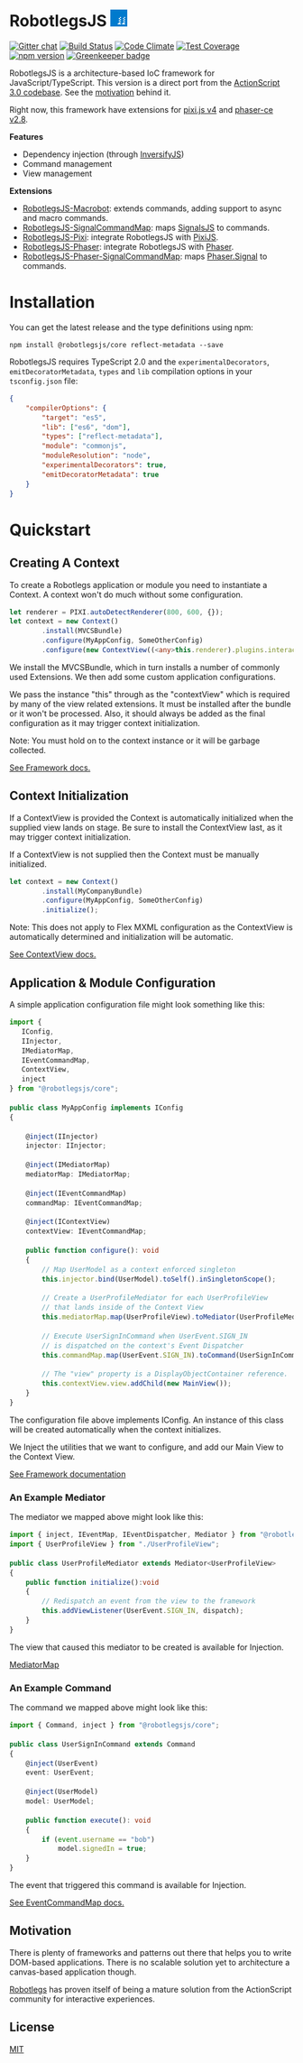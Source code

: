 RobotlegsJS <img src="media/robotlegs.png?raw=true" width="30" height="30" />
===

[![Gitter chat](https://badges.gitter.im/RobotlegsJS/RobotlegsJS.svg)](https://gitter.im/RobotlegsJS/RobotlegsJS)
[![Build Status](https://secure.travis-ci.org/RobotlegsJS/RobotlegsJS.svg?branch=master)](https://travis-ci.org/RobotlegsJS/RobotlegsJS)
[![Code Climate](https://codeclimate.com/github/RobotlegsJS/RobotlegsJS/badges/gpa.svg)](https://codeclimate.com/github/RobotlegsJS/RobotlegsJS)
[![Test Coverage](https://codeclimate.com/github/RobotlegsJS/RobotlegsJS/badges/coverage.svg)](https://codeclimate.com/github/RobotlegsJS/RobotlegsJS/coverage)
[![npm version](https://badge.fury.io/js/%40robotlegsjs%2Fcore.svg)](https://badge.fury.io/js/%40robotlegsjs%2Fcore)
[![Greenkeeper badge](https://badges.greenkeeper.io/RobotlegsJS/RobotlegsJS.svg)](https://greenkeeper.io/)

RobotlegsJS is a architecture-based IoC framework for JavaScript/TypeScript. This
version is a direct port from the [ActionScript 3.0 codebase](https://github.com/robotlegs/robotlegs-framework).
See the [motivation](#motivation) behind it.

Right now, this framework have extensions for [pixi.js v4](http://www.pixijs.com) and
[phaser-ce v2.8](http://phaser.io).

**Features**

- Dependency injection (through [InversifyJS](https://github.com/inversify/InversifyJS))
- Command management
- View management

**Extensions**
- [RobotlegsJS-Macrobot](https://github.com/RobotlegsJS/RobotlegsJS-Macrobot): extends commands, adding support to async and macro commands.
- [RobotlegsJS-SignalCommandMap](https://github.com/RobotlegsJS/RobotlegsJS-SignalCommandMap): maps [SignalsJS](https://github.com/RobotlegsJS/SignalsJS) to commands.
- [RobotlegsJS-Pixi](https://github.com/RobotlegsJS/RobotlegsJS-Pixi): integrate RobotlegsJS with [PixiJS](http://www.pixijs.com).
- [RobotlegsJS-Phaser](https://github.com/RobotlegsJS/RobotlegsJS-Phaser): integrate RobotlegsJS with [Phaser](http://phaser.io).
- [RobotlegsJS-Phaser-SignalCommandMap](https://github.com/RobotlegsJS/RobotlegsJS-Phaser-SignalCommandMap): maps [Phaser.Signal](https://photonstorm.github.io/phaser-ce/Phaser.Signal.html) to commands.

Installation
===

You can get the latest release and the type definitions using npm:

```
npm install @robotlegsjs/core reflect-metadata --save
```

RobotlegsJS requires TypeScript 2.0 and the `experimentalDecorators`,
`emitDecoratorMetadata`, `types` and `lib` compilation options in your
`tsconfig.json` file:

```json
{
    "compilerOptions": {
        "target": "es5",
        "lib": ["es6", "dom"],
        "types": ["reflect-metadata"],
        "module": "commonjs",
        "moduleResolution": "node",
        "experimentalDecorators": true,
        "emitDecoratorMetadata": true
    }
}
```

Quickstart
===

## Creating A Context

To create a Robotlegs application or module you need to instantiate a Context. A
context won't do much without some configuration.

```ts
let renderer = PIXI.autoDetectRenderer(800, 600, {});
let context = new Context()
        .install(MVCSBundle)
        .configure(MyAppConfig, SomeOtherConfig)
        .configure(new ContextView((<any>this.renderer).plugins.interaction));
```

We install the MVCSBundle, which in turn installs a number of commonly used
Extensions. We then add some custom application configurations.

We pass the instance "this" through as the "contextView" which is required by
many of the view related extensions. It must be installed after the bundle or it
won't be processed. Also, it should always be added as the final configuration
as it may trigger context initialization.

Note: You must hold on to the context instance or it will be garbage collected.

[See Framework docs.](docs/robotlegs/framework)

## Context Initialization

If a ContextView is provided the Context is automatically initialized when the
supplied view lands on stage. Be sure to install the ContextView last, as it may
trigger context initialization.

If a ContextView is not supplied then the Context must be manually initialized.

```ts
let context = new Context()
        .install(MyCompanyBundle)
        .configure(MyAppConfig, SomeOtherConfig)
        .initialize();
```

Note: This does not apply to Flex MXML configuration as the ContextView is
automatically determined and initialization will be automatic.

[See ContextView docs.](docs/robotlegs/extensions/contextView)

## Application & Module Configuration

A simple application configuration file might look something like this:

```ts
import {
   IConfig,
   IInjector,
   IMediatorMap,
   IEventCommandMap,
   ContextView,
   inject
} from "@robotlegsjs/core";

public class MyAppConfig implements IConfig
{

    @inject(IInjector)
    injector: IInjector;

    @inject(IMediatorMap)
    mediatorMap: IMediatorMap;

    @inject(IEventCommandMap)
    commandMap: IEventCommandMap;

    @inject(IContextView)
    contextView: IEventCommandMap;

    public function configure(): void
    {
        // Map UserModel as a context enforced singleton
        this.injector.bind(UserModel).toSelf().inSingletonScope();

        // Create a UserProfileMediator for each UserProfileView
        // that lands inside of the Context View
        this.mediatorMap.map(UserProfileView).toMediator(UserProfileMediator);

        // Execute UserSignInCommand when UserEvent.SIGN_IN
        // is dispatched on the context's Event Dispatcher
        this.commandMap.map(UserEvent.SIGN_IN).toCommand(UserSignInCommand);

        // The "view" property is a DisplayObjectContainer reference.
        this.contextView.view.addChild(new MainView());
    }
}
```

The configuration file above implements IConfig. An instance of this class will
be created automatically when the context initializes.

We Inject the utilities that we want to configure, and add our Main View to the
Context View.

[See Framework documentation](docs/robotlegs/framework)

### An Example Mediator

The mediator we mapped above might look like this:

```ts
import { inject, IEventMap, IEventDispatcher, Mediator } from "@robotlegsjs/core";
import { UserProfileView } from "./UserProfileView";

public class UserProfileMediator extends Mediator<UserProfileView>
{
    public function initialize():void
    {
        // Redispatch an event from the view to the framework
        this.addViewListener(UserEvent.SIGN_IN, dispatch);
    }
}
```

The view that caused this mediator to be created is available for Injection.

[MediatorMap](https://github.com/robotlegs/robotlegs-framework/tree/master/src/robotlegs/bender/extensions/mediatorMap)

### An Example Command

The command we mapped above might look like this:

```ts
import { Command, inject } from "@robotlegsjs/core";

public class UserSignInCommand extends Command
{
    @inject(UserEvent)
    event: UserEvent;

    @inject(UserModel)
    model: UserModel;

    public function execute(): void
    {
        if (event.username == "bob")
            model.signedIn = true;
    }
}
```

The event that triggered this command is available for Injection.

[See EventCommandMap docs.](docs/robotlegs/extensions/eventCommandMap)

Motivation
---

There is plenty of frameworks and patterns out there that helps you to write
DOM-based applications. There is no scalable solution yet to architecture a
canvas-based application though.

[Robotlegs](http://www.robotlegs.org) has proven itself of being a mature solution from the ActionScript
community for interactive experiences.

License
---

[MIT](LICENSE)
